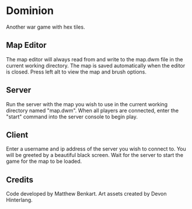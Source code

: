 # Dominion #
Another war game with hex tiles.

## Map Editor ##
The map editor will always read from and write to the map.dwm file in the current working directory. The map is saved automatically when the editor is closed. Press left alt to view the map and brush options.

## Server ##
Run the server with the map you wish to use in the current working directory named "map.dwm". When all players are connected, enter the "start" command into the server console to begin play.

## Client ##
Enter a username and ip address of the server you wish to connect to. You will be greeted by a beautiful black screen. Wait for the server to start the game for the map to be loaded.

## Credits ##
Code developed by Matthew Benkart. Art assets created by Devon Hinterlang.
